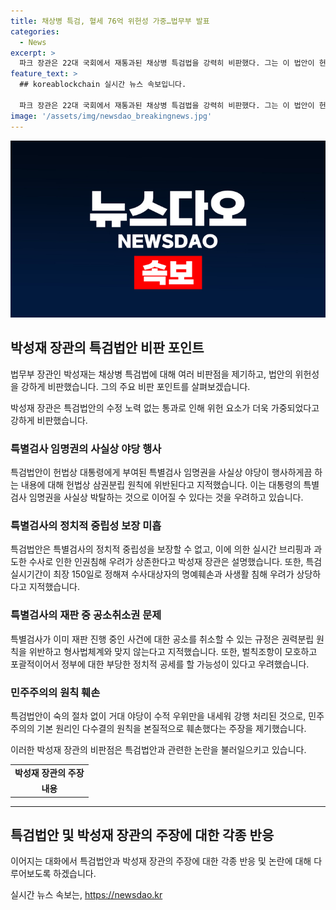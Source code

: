 ```yaml
---
title: 채상병 특검, 혈세 76억 위헌성 가중…법무부 발표
categories:
  - News
excerpt: >
  파크 장관은 22대 국회에서 재통과된 채상병 특검법을 강력히 비판했다. 그는 이 법안이 헌법적인 문제뿐 아니라 대통령의 권한을 훼손하며 인권 침해와 비대한 비용을 초래할 것이라고 지적했다. 또한 법무부는 이 법안이 민주주의 원칙을 훼손했다며 명시된 제정법률안의 숙의기간을 무시한 것도 비판했다.
feature_text: >
  ## koreablockchain 실시간 뉴스 속보입니다.

  파크 장관은 22대 국회에서 재통과된 채상병 특검법을 강력히 비판했다. 그는 이 법안이 헌법적인 문제뿐 아니라 대통령의 권한을 훼손하며 인권 침해와 비대한 비용을 초래할 것이라고 지적했다. 또한 법무부는 이 법안이 민주주의 원칙을 훼손했다며 명시된 제정법률안의 숙의기간을 무시한 것도 비판했다.
image: '/assets/img/newsdao_breakingnews.jpg'
---
```


<p><img src="/assets/img/newsdao_breakingnews.jpg" alt="koreablockchain 속보" /></p>

<h2 data-ke-size="size26">박성재 장관의 특검법안 비판 포인트</h2>

<p>법무부 장관인 박성재는 채상병 특검법에 대해 여러 비판점을 제기하고, 법안의 위헌성을 강하게 비판했습니다. 그의 주요 비판 포인트를 살펴보겠습니다.</p>

<p data-ke-size="size16">박성재 장관은 특검법안의 수정 노력 없는 통과로 인해 위헌 요소가 더욱 가중되었다고 강하게 비판했습니다.</p>

<h3>특별검사 임명권의 사실상 야당 행사</h3>

<p data-ke-size="size16">특검법안이 헌법상 대통령에게 부여된 특별검사 임명권을 사실상 야당이 행사하게끔 하는 내용에 대해 헌법상 삼권분립 원칙에 위반된다고 지적했습니다. 이는 대통령의 특별검사 임명권을 사실상 박탈하는 것으로 이어질 수 있다는 것을 우려하고 있습니다.</p>

<h3>특별검사의 정치적 중립성 보장 미흡</h3>

<p data-ke-size="size16">특검법안은 특별검사의 정치적 중립성을 보장할 수 없고, 이에 의한 실시간 브리핑과 과도한 수사로 인한 인권침해 우려가 상존한다고 박성재 장관은 설명했습니다. 또한, 특검 실시기간이 최장 150일로 정해져 수사대상자의 명예훼손과 사생활 침해 우려가 상당하다고 지적했습니다.</p>

<h3>특별검사의 재판 중 공소취소권 문제</h3>

<p data-ke-size="size16">특별검사가 이미 재판 진행 중인 사건에 대한 공소를 취소할 수 있는 규정은 권력분립 원칙을 위반하고 형사법체계와 맞지 않는다고 지적했습니다. 또한, 벌칙조항이 모호하고 포괄적이어서 정부에 대한 부당한 정치적 공세를 할 가능성이 있다고 우려했습니다.</p>

<h3>민주주의의 원칙 훼손</h3>

<p data-ke-size="size16">특검법안이 숙의 절차 없이 거대 야당이 수적 우위만을 내세워 강행 처리된 것으로, 민주주의의 기본 원리인 다수결의 원칙을 본질적으로 훼손했다는 주장을 제기했습니다.</p>

<p>이러한 박성재 장관의 비판점은 특검법안과 관련한 논란을 불러일으키고 있습니다.</p>

<table>
  <tr>
    <td style="text-align: center; height: 17px;"><b>박성재 장관의 주장</b></td>
  </tr>
  <tr>
    <td style="text-align: center; height: 17px;"><b>내용</b></td>
  </tr>
</table>

<hr>

<h2 data-ke-size="size26">특검법안 및 박성재 장관의 주장에 대한 각종 반응</h2>

<p>이어지는 대화에서 특검법안과 박성재 장관의 주장에 대한 각종 반응 및 논란에 대해 다루어보도록 하겠습니다.</p>
실시간 뉴스 속보는, <a href="https://newsdao.kr" rel="dofollow">https://newsdao.kr</a>


